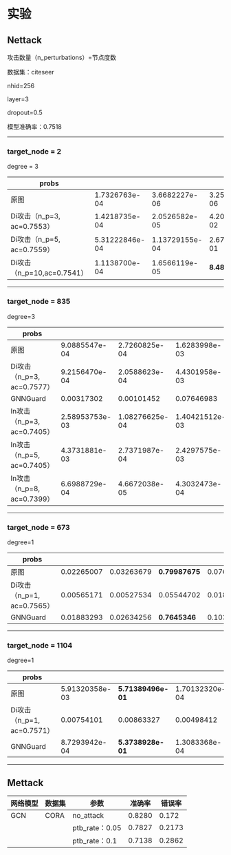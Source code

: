 # 实验

## Nettack

攻击数量（n_perturbations）=节点度数

数据集：citeseer

nhid=256

layer=3

dropout=0.5

模型准确率：0.7518

------

### target_node = 2

degree = 3

| probs                      |                |                |                   |                |                    |                |
| -------------------------- | -------------- | -------------- | ----------------- | -------------- | ------------------ | -------------- |
| 原图                       | 1.7326763e-04  | 3.6682227e-06  | 3.2556129e-06     | 1.9733849e-04  | **9.9956024e-01**  | 6.2294312e-05  |
| Di攻击（n_p=3, ac=0.7553） | 1.4218735e-04  | 2.0526582e-05  | 4.2054210e-02     | 9.7954168e-04  | **9.5652556e-01**  | 2.7797490e-04  |
| Di攻击（n_p=5, ac=0.7559） | 5.31222846e-04 | 1.13729155e-04 | 2.67369449e-01    | 1.94640784e-03 | **7.28962719e-01** | 1.07648724e-03 |
| Di攻击（n_p=10,ac=0.7541） | 1.1138700e-04  | 1.6566119e-05  | **8.4839410e**-01 | 2.4468792e-04  | 1.5109171e-01      | 1.4152337e-04  |

------

### target_node = 835

degree=3

| probs                      |               |               |               |               |                   |                   |
| -------------- | ------------- | ------------- | ------------- | ------------- | ----------------- | ----------------- |
| 原图                       | 9.0885547e-04 | 2.7260825e-04 | 1.6283998e-03 | 2.4812532e-04 | 1.1325887e-03 | **9.9580950e-01** |
| Di攻击（n_p=3, ac=0.7577） | 9.2156470e-04 | 2.0588623e-04 | 4.4301958e-03 | 1.1053098e-03 | **9.2521888e-01** | 6.8118252e-02 |
| GNNGuard                   | 0.00317302 | 0.00101452 | 0.07646983 | 0.00427487 | 0.08355595 | **0.8315118** |
| In攻击（n_p=3, ac=0.7405） | 2.58953753e-03 | 1.08276625e-04 | 1.40421512e-03 | 9.15708602e-04 | 7.12281838e-02 | **9.23754036e-01** |
| In攻击（n_p=5, ac=0.7405） | 4.3731881e-03 | 2.7371987e-04 | 2.4297575e-03 | 1.4615151e-03 | 1.5104952e-01 | **8.4041232e-01** |
| In攻击（n_p=8, ac=0.7399） | 6.6988729e-04 | 4.6672038e-05 | 4.3032473e-04 | 7.3149381e-04 | **9.9786931e-01** | 2.5229124e-04 |

------

### target_node = 673

degree=1

| probs                      |            |            |                |            |                |            |
| -------------------------- | ---------- | ---------- | -------------- | ---------- | -------------- | ---------- |
| 原图                       | 0.02265007 | 0.03263679 | **0.79987675** | 0.07627997 | 0.05615364     | 0.01240286 |
| Di攻击（n_p=1, ac=0.7565） | 0.00565171 | 0.00527534 | 0.05544702     | 0.01821648 | **0.90212035** | 0.01328904 |
| GNNGuard                   | 0.01883293 | 0.02634256 | **0.7645346**  | 0.10336491 | 0.06031256     | 0.02661247 |

------

### target_node = 1104

degree=1

| probs                      |                |                    |                |                |                |                |
| -------------------------- | -------------- | ------------------ | -------------- | -------------- | -------------- | -------------- |
| 原图                       | 5.91320358e-03 | **5.71389496e-01** | 1.70132320e-04 | 5.91473505e-02 | 1.52842915e-02 | 3.48095536e-01 |
| Di攻击（n_p=1, ac=0.7571） | 0.00754101     | 0.00863327         | 0.00498412     | 0.04477421     | **0.88995546** | 0.0441118      |
| GNNGuard                   | 8.7293942e-04  | **5.3738928e-01**  | 1.3083368e-04  | 3.9997451e-02  | 9.8550478e-03  | 4.1175440e-01  |

------

## Mettack

| 网络模型 | 数据集 | 参数           | 准确率 | 错误率 |
| -------- | ------ | -------------- | ------ | ------ |
| GCN      | CORA   | no_attack      | 0.8280 | 0.172  |
|          |        | ptb_rate：0.05 | 0.7827 | 0.2173 |
|          |        | ptb_rate：0.1  | 0.7138 | 0.2862 |

